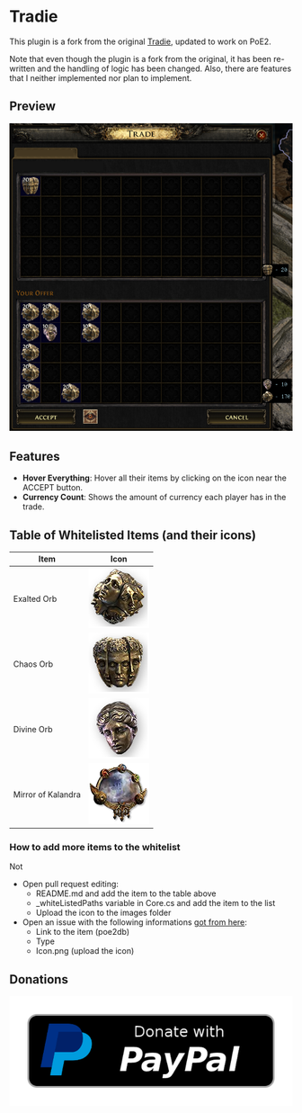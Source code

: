 # Tradie
This plugin is a fork from the original [Tradie](https://github.com/TiuDerca/Tradie), updated to work on PoE2.

Note that even though the plugin is a fork from the original, it has been re-written and the handling of logic has been changed.
Also, there are features that I neither implemented nor plan to implement.

## Preview
![Preview](./assets/preview.png)

## Features
- **Hover Everything**: Hover all their items by clicking on the icon near the ACCEPT button.
- **Currency Count**: Shows the amount of currency each player has in the trade.

## Table of Whitelisted Items (and their icons)

| Item | Icon |
| --- | --- |
| Exalted Orb | ![Exalted Orb](./images/CurrencyAddModToRare.png) |
| Chaos Orb | ![Chaos Orb](./images/CurrencyRerollRare.png) |
| Divine Orb | ![Divine Orb](./images/CurrencyModValues.png) |
| Mirror of Kalandra | ![Mirror of Kalandra](./images/CurrencyDuplicate.png) |

### How to add more items to the whitelist
Not
- Open pull request editing:
  - README.md and add the item to the table above
  - _whiteListedPaths variable in Core.cs and add the item to the list
  - Upload the icon to the images folder
- Open an issue with the following informations [got from here](https://poe2db.tw/us/Currency_Exchange):
  - Link to the item (poe2db)
  - Type
  - Icon.png (upload the icon)

## Donations
[![Donate with PayPal](./assets/donate.png)](https://www.paypal.com/donate/?hosted_button_id=NX4PVU9B2YFDU)
